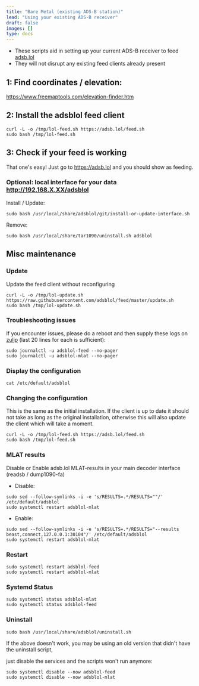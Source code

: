 ```yaml
---
title: "Bare Metal (existing ADS-B station)"
lead: "Using your existing ADS-B receiver"
draft: false
images: []
type: docs
---
```

- These scripts aid in setting up your current ADS-B receiver to feed [adsb.lol](https://adsb.lol)
- They will not disrupt any existing feed clients already present

## 1: Find coordinates / elevation:

<https://www.freemaptools.com/elevation-finder.htm>

## 2: Install the adsblol feed client

```
curl -L -o /tmp/lol-feed.sh https://adsb.lol/feed.sh
sudo bash /tmp/lol-feed.sh
```

## 3: Check if your feed is working

That one's easy! Just go to <https://adsb.lol> and you should show as feeding.


### Optional: local interface for your data http://192.168.X.XX/adsblol

Install / Update:
```
sudo bash /usr/local/share/adsblol/git/install-or-update-interface.sh
```
Remove:
```
sudo bash /usr/local/share/tar1090/uninstall.sh adsblol
```

## Misc maintenance
### Update

Update the feed client without reconfiguring

```
curl -L -o /tmp/lol-update.sh https://raw.githubusercontent.com/adsblol/feed/master/update.sh
sudo bash /tmp/lol-update.sh
```


### Troubleshooting issues

If you encounter issues, please do a reboot and then supply these logs on [zulip](https://adsblol.zulipchat.com) (last 20 lines for each is sufficient):

```
sudo journalctl -u adsblol-feed --no-pager
sudo journalctl -u adsblol-mlat --no-pager
```


### Display the configuration

```
cat /etc/default/adsblol
```

### Changing the configuration

This is the same as the initial installation.
If the client is up to date it should not take as long as the original installation,
otherwise this will also update the client which will take a moment.

```
curl -L -o /tmp/lol-feed.sh https://adsb.lol/feed.sh
sudo bash /tmp/lol-feed.sh
```

### MLAT results

Disable or Enable adsb.lol MLAT-results in your main decoder interface (readsb / dump1090-fa)

- Disable:

```
sudo sed --follow-symlinks -i -e 's/RESULTS=.*/RESULTS=""/' /etc/default/adsblol
sudo systemctl restart adsblol-mlat
```
- Enable:

```
sudo sed --follow-symlinks -i -e 's/RESULTS=.*/RESULTS="--results beast,connect,127.0.0.1:30104"/' /etc/default/adsblol
sudo systemctl restart adsblol-mlat
```

### Restart

```
sudo systemctl restart adsblol-feed
sudo systemctl restart adsblol-mlat
```


### Systemd Status

```
sudo systemctl status adsblol-mlat
sudo systemctl status adsblol-feed
```


### Uninstall

```
sudo bash /usr/local/share/adsblol/uninstall.sh
```

If the above doesn't work, you may be using an old version that didn't have the uninstall script,

just disable the services and the scripts won't run anymore:

```
sudo systemctl disable --now adsblol-feed
sudo systemctl disable --now adsblol-mlat
```
